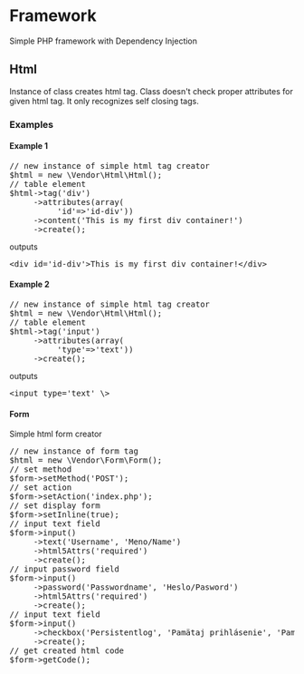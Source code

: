 <h1>Framework</h1>
     <p>Simple PHP framework with Dependency Injection</p>
<h2>Html</h2>
     <p>Instance of class creates html tag. Class doesn't check proper attributes for given html tag. It only recognizes self         closing tags.</p>
<h3>Examples</h3>
<h4>Example 1</h4>
<p>
<pre>
// new instance of simple html tag creator
$html = new \Vendor\Html\Html();
// table element
$html->tag('div')
     ->attributes(array(
          'id'=>'id-div'))
     ->content('This is my first div container!')
     ->create();
</pre>
</p>
outputs
<p>
<pre>
&lt;div id='id-div'&gt;This is my first div container!&lt;/div&gt;
</pre>
</p>
<h4>Example 2</h4>
<p>
<pre>
// new instance of simple html tag creator
$html = new \Vendor\Html\Html();
// table element
$html->tag('input')
     ->attributes(array(
          'type'=>'text'))
     ->create();
</pre>
</p>
outputs
<p>
<pre>
&lt;input type='text' \&gt;
</pre>
</p>
<h4>Form</h4>
<p>
Simple html form creator
<pre>
// new instance of form tag
$html = new \Vendor\Form\Form();
// set method
$form->setMethod('POST');
// set action
$form->setAction('index.php');
// set display form
$form->setInline(true);
// input text field
$form->input()
     ->text('Username', 'Meno/Name')
     ->html5Attrs('required')
     ->create();
// input password field
$form->input()
     ->password('Passwordname', 'Heslo/Pasword')
     ->html5Attrs('required')
     ->create();
// input text field
$form->input()
     ->checkbox('Persistentlog', 'Pamätaj prihlásenie', 'Pamataj')
     ->create();
// get created html code     
$form->getCode();
</pre>
</p>
